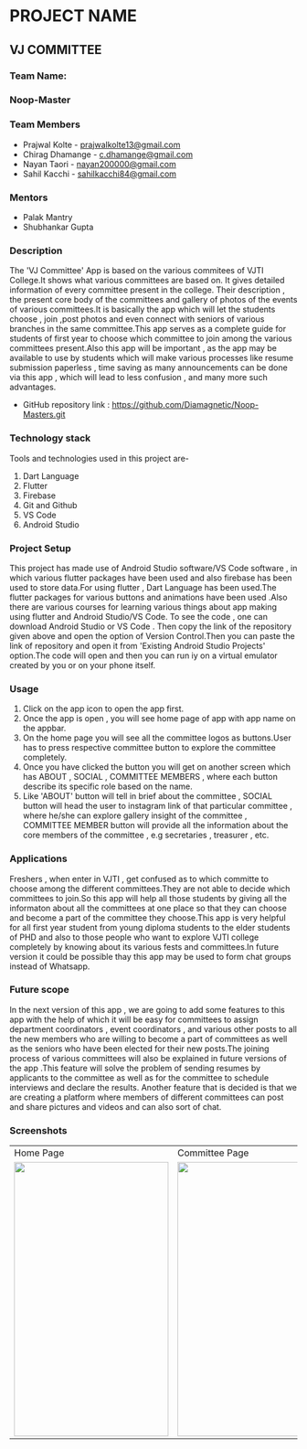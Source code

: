 # **PROJECT NAME**  
## VJ COMMITTEE

### **Team Name:**  
### Noop-Master

### **Team Members**  
* Prajwal Kolte - prajwalkolte13@gmail.com  
* Chirag Dhamange - c.dhamange@gmail.com  
* Nayan Taori - nayan200000@gmail.com  
* Sahil Kacchi - sahilkacchi84@gmail.com  

### **Mentors**  
* Palak Mantry  
* Shubhankar Gupta  

### **Description**  
The 'VJ Committee' App is based on the various commitees of VJTI College.It shows what various committees are based on. It gives detailed information of every committee present in the college. Their description , the present core body of the committees and gallery of photos of the events of various committees.It is basically the app which will let the students choose , join ,post photos and even connect with seniors of various branches in the same committee.This app serves as a complete guide for students of first year to choose which committee to join among the various committees present.Also this app will be important , as the app may be available to use by students which will make various processes like resume submission paperless , time saving as many announcements can be done via this app , which will lead to less confusion , and many more such advantages.

* GitHub repository link : https://github.com/Diamagnetic/Noop-Masters.git

### **Technology stack**  
Tools and technologies used in this project are-  
1. Dart Language<br/>
2. Flutter  
3. Firebase
4. Git and Github
5. VS Code
6. Android Studio

### **Project Setup**  
This project has made use of Android Studio software/VS Code software , in which various flutter packages have been used and also firebase has been used to store data.For using flutter , Dart Language has been used.The flutter packages for various buttons and animations have been used .Also there are various courses for learning various things about app making using flutter and Android Studio/VS Code.
To see the code , one can download Android Studio or VS Code . Then copy the link of the repository given above and open the option of Version Control.Then you can paste the link of repository and open it from 'Existing Android Studio Projects' option.The code will open and then you can run iy on a virtual emulator created by you or on your phone itself.

### **Usage**
1. Click on the app icon to open the app first.
2. Once the app is open , you will see home page of app with app name on the appbar.
3. On the home page you will see all the committee logos as buttons.User has to press respective committee button to explore the committee completely.
4. Once you have clicked the button you will get on another screen which has ABOUT , SOCIAL , COMMITTEE MEMBERS , where each button describe its specific role based on the name. 
5. Like 'ABOUT' button will tell in brief about the committee , SOCIAL button will head the user to instagram link of that particular committee , where he/she can explore gallery insight of the committee , COMMITTEE MEMBER button will provide all the information about the core members of the committee , e.g secretaries , treasurer , etc.

### **Applications**
Freshers , when enter in VJTI , get confused as to which committe to choose among the different committees.They are not able to decide which committees to join.So this app will help all those students by giving all the informaton about all the committees at one place so that they can choose and become a part of the committee they choose.This app is very helpful for all first year student from  young diploma students to the elder students of PHD and also to those people who want to explore VJTI college completely by knowing about its various fests and committees.In future version it could be possible thay this app may be used to form chat groups instead of Whatsapp. 

### **Future scope**
In the next version of this app , we are going to add some features to this app with the help of which it will be easy for committees to assign department coordinators , event coordinators , and various other posts to all the new members who are willing to become a part of committees as well as the seniors who have been elected for their new posts.The joining process of various committees will also be explained in future versions of the app .This feature will solve the problem of sending resumes by applicants to the committee as well as for the committee to schedule interviews and declare the results. Another feature that is decided is that we are creating a platform where members of different committees can post and share pictures and videos and can also sort of chat.

### **Screenshots**   
<table>
  <tr>
    <td>Home Page</td>
    <td>Committee Page</td>
    <td>About Page</td>
    <td>Social Page</td>
    <td>Members Page</td>
  </tr>
  <tr>
    <td><img src="images/home_page.png" width=270 height=480></td>
    <td><img src="images/committee_screen.png" width=270 height=480></td>
    <td><img src="images/about_screen.png" width=270 height=480></td>
    <td><img src="images/social_screen.png" width=270 height=480></td>
    <td><img src="images/members_screen.png" width=270 height=480></td>
  </tr>
</table>
<!-- ![Screenshot_1593949241 (1)](https://user-images.githubusercontent.com/64462883/86534145-a010b000-bef3-11ea-8f21-c926d1c588f4.png)
![Screenshot_1593949287](https://user-images.githubusercontent.com/64462883/86533995-c255fe00-bef2-11ea-88b8-1598f0b74b07.png)  
![Screenshot_1593949300](https://user-images.githubusercontent.com/64462883/86534031-fcbf9b00-bef2-11ea-9073-aae454f2b058.png)  
![Screenshot_1593949258](https://user-images.githubusercontent.com/64462883/86534080-38f2fb80-bef3-11ea-80b8-a5fd2d4854e1.png) -->



